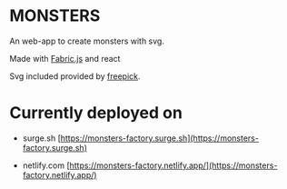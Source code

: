 # MONSTERS

An web-app to create monsters with svg.

Made with [Fabric.js](http://fabricjs.com) and react

Svg included provided by [freepick](https://it.freepik.com/home).

# Currently deployed on

- surge.sh
  [https://monsters-factory.surge.sh](https://monsters-factory.surge.sh)

- netlify.com
  [https://monsters-factory.netlify.app/](https://monsters-factory.netlify.app/)
